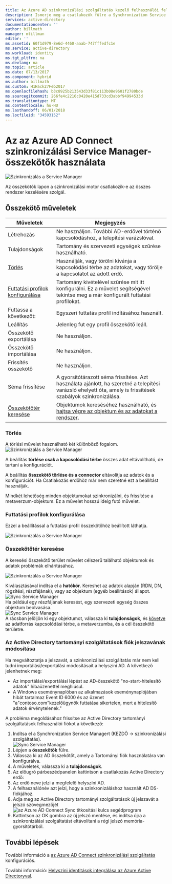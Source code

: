 ```yaml
---
title: Az Azure AD szinkronizálási szolgáltatás kezelő felhasználói felületének összekötők |} Microsoft Docs
description: Ismerje meg a csatlakozók fülre a Synchronization Service Managert, az Azure AD Connect.
services: active-directory
documentationcenter: ''
author: billmath
manager: mtillman
editor: ''
ms.assetid: 60f1d979-8e6d-4460-aaab-747fffedfc1e
ms.service: active-directory
ms.workload: identity
ms.tgt_pltfrm: na
ms.devlang: na
ms.topic: article
ms.date: 07/13/2017
ms.component: hybrid
ms.author: billmath
ms.custom: H1Hack27Feb2017
ms.openlocfilehash: b3c8925b213543d33f81c113b08e9601f2780bde
ms.sourcegitcommit: 266fe4c2216c0420e415d733cd3abbf94994533d
ms.translationtype: MT
ms.contentlocale: hu-HU
ms.lasthandoff: 06/01/2018
ms.locfileid: "34593152"
---
```

# <a name="using-connectors-with-the-azure-ad-connect-sync-service-manager"></a>Az az Azure AD Connect szinkronizálási Service Manager-összekötők használata

![Szinkronizálás a Service Manager](./media/active-directory-aadconnectsync-service-manager-ui/connectors.png)

Az összekötők lapon a szinkronizálási motor csatlakozik-e az összes rendszer kezelésére szolgál.

## <a name="connector-actions"></a>Összekötő műveletek
| Műveletek | Megjegyzés |
| --- | --- |
| Létrehozás |Ne használjon. További AD-erdővel történő kapcsolódáshoz, a telepítési varázslóval. |
| Tulajdonságok |Tartomány és szervezeti egységek szűrése használható. |
| [Törlés](#delete) |Használják, vagy törölni kívánja a kapcsolódási térbe az adatokat, vagy törölje a kapcsolatot az adott erdő. |
| [Futtatási profilok konfigurálása](#configure-run-profiles) |Tartomány kivételével szűrése mit itt konfigurálni. Ez a művelet segítségével tekintse meg a már konfigurált futtatási profilokat. |
| Futtassa a következőt: |Egyszeri futtatás profil indításához használt. |
| Leállítás |Jelenleg fut egy profil összekötő leáll. |
| Összekötő exportálása |Ne használjon. |
| Összekötő importálása |Ne használjon. |
| Frissítés összekötő |Ne használjon. |
| Séma frissítése |A gyorsítótárazott séma frissítése. Azt használata ajánlott, ha szeretné a telepítési varázsló ehelyett óta, amely is frissítések szabályok szinkronizálása. |
| [Összekötőtér keresése](#search-connector-space) |Objektumok kereséséhez használható, és [hajtsa végre az objektum és az adatokat a rendszer](#follow-an-object-and-its-data-through-the-system). |

### <a name="delete"></a>Törlés
A törlési művelet használható két különböző fogalom.  
![Szinkronizálás a Service Manager](./media/active-directory-aadconnectsync-service-manager-ui/connectordelete.png)

A beállítás **törlése csak a kapcsolódási térbe** összes adat eltávolítható, de tartani a konfigurációt.

A beállítás **összekötő törlése és a connector** eltávolítja az adatok és a konfigurációt. Ha Csatlakozás erdőhöz már nem szeretné ezt a beállítást használják.

Mindkét lehetőség minden objektumokat szinkronizálni, és frissítése a metaverzum-objektum. Ez a művelet hosszú ideig futó művelet.

### <a name="configure-run-profiles"></a>Futtatási profilok konfigurálása
Ezzel a beállítással a futtatási profil összekötőhöz beállított láthatja.

![Szinkronizálás a Service Manager](./media/active-directory-aadconnectsync-service-manager-ui/configurerunprofiles.png)

### <a name="search-connector-space"></a>Összekötőtér keresése
A keresési összekötő terület művelet célszerű található objektumok és adatok problémák elhárításához.

![Szinkronizálás a Service Manager](./media/active-directory-aadconnectsync-service-manager-ui/cssearch.png)

Kiválasztásával indítsa el a **hatókör**. Kereshet az adatok alapján (RDN, DN, rögzítési, részfájának), vagy az objektum (egyéb beállítások) állapot.  
![Sync Service Manager](./media/active-directory-aadconnectsync-service-manager-ui/cssearchscope.png)  
Ha például egy részfájának keresést, egy szervezeti egység összes objektum beolvasása.  
![Sync Service Manager](./media/active-directory-aadconnectsync-service-manager-ui/cssearchsubtree.png)  
A rácsban jelöljön ki egy objektumot, válassza ki **tulajdonságok**, és [követve](active-directory-aadconnectsync-troubleshoot-object-not-syncing.md) az adatforrás kapcsolódási térbe, a metaverzumba, és a cél összekötő területre.

### <a name="changing-the-ad-ds-account-password"></a>Az Active Directory tartományi szolgáltatások fiók jelszavának módosítása
Ha megváltoztatja a jelszavát, a szinkronizálási szolgáltatás már nem kell tudni importálási/exportálási módosításait a helyszíni AD.   A következő jelenhetnek meg:

- Az importálási/exportálási lépést az AD-összekötő "no-start-hitelesítő adatok" hibaüzenettel meghiúsul.
- A Windows eseménynaplóban az alkalmazások eseménynaplójában hibát tartalmaz Event ID 6000 és az üzenet "a"contoso.com"kezelőügynök futtatása sikertelen, mert a hitelesítő adatok érvénytelenek."

A probléma megoldásához frissítse az Active Directory tartományi szolgáltatások felhasználói fiókot a következő:


1. Indítsa el a Synchronization Service Managert (KEZDŐ → szinkronizálási szolgáltatás).
</br>![Sync Service Manager](./media/active-directory-aadconnectsync-service-manager-ui/startmenu.png)
2. Lépjen a **összekötők** fülre.
3. Válassza ki az AD összekötőt, amely a Tartományi fiók használatára van konfigurálva.
4. A műveletek, válassza ki a **tulajdonságok**.
5. Az előugró párbeszédpanelen kattintson a csatlakozás Active Directory erdő:
6. Az erdő neve jelzi a megfelelő helyszíni AD.
7. A felhasználónév azt jelzi, hogy a szinkronizáláshoz használt AD DS-fiókjához.
8. Adja meg az Active Directory tartományi szolgáltatások új jelszavát a jelszó szövegmezőjét ![az Azure AD Connect Sync titkosítási kulcs segédprogram](media/active-directory-aadconnectsync-encryption-key/key6.png)
9. Kattintson az OK gombra az új jelszó mentése, és indítsa újra a szinkronizálási szolgáltatást eltávolítani a régi jelszó memória-gyorsítótárból.



## <a name="next-steps"></a>További lépések
További információ a [az Azure AD Connect szinkronizálási szolgáltatás](active-directory-aadconnectsync-whatis.md) konfigurációs.

További információ: [Helyszíni identitások integrálása az Azure Active Directoryval](active-directory-aadconnect.md).
